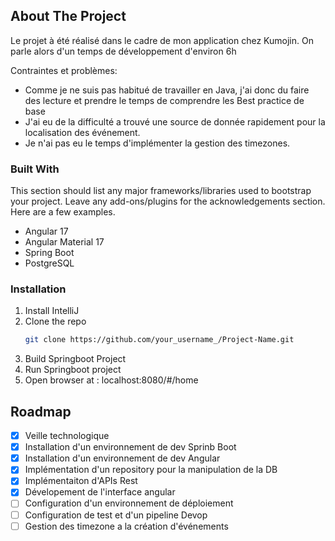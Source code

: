 <!-- ABOUT THE PROJECT -->
## About The Project

Le projet à été réalisé dans le cadre de mon application chez Kumojin.
On parle alors d'un temps de développement d'environ 6h

Contraintes et problèmes:
* Comme je ne suis pas habitué de travailler en Java, j'ai donc du faire des lecture et prendre le temps de comprendre les Best practice de base
* J'ai eu de la difficulté a trouvé une source de donnée rapidement pour la localisation des événement.
* Je n'ai pas eu le temps d'implémenter la gestion des timezones.

### Built With

This section should list any major frameworks/libraries used to bootstrap your project. Leave any add-ons/plugins for the acknowledgements section. Here are a few examples.

* Angular 17
* Angular Material 17
* Spring Boot
* PostgreSQL


### Installation

1. Install IntelliJ
2. Clone the repo
   ```sh
   git clone https://github.com/your_username_/Project-Name.git
   ```
3. Build Springboot Project
4. Run Springboot project
5. Open browser at : localhost:8080/#/home

<!-- ROADMAP -->
## Roadmap

- [x] Veille technologique
- [x] Installation d'un environnement de dev Sprinb Boot
- [x] Installation d'un environnement de dev Angular
- [x] Implémentation d'un repository pour la manipulation de la DB
- [x] Implémentaiton d'APIs Rest
- [x] Dévelopement de l'interface angular
- [ ] Configuration d'un environnement de déploiement
- [ ] Configuration de test et d'un pipeline Devop
- [ ] Gestion des timezone a la création d'événements
